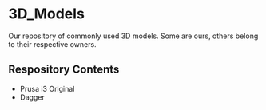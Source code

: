 # 3D_Models
Our repository of commonly used 3D models. Some are ours, others belong to their respective owners.

## Respository Contents
* Prusa i3 Original
* Dagger
